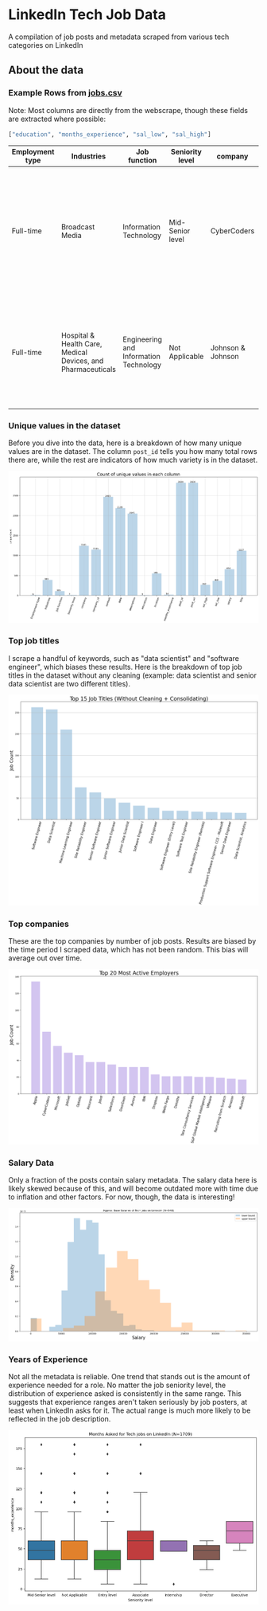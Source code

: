 # LinkedIn Tech Job Data
 A compilation of job posts and metadata scraped from various tech categories on LinkedIn

## About the data

### Example Rows from [jobs.csv](jobs.csv) 

Note: Most columns are directly from the webscrape, though these fields are extracted where possible:

```python
["education", "months_experience", "sal_low", "sal_high"]
```

| Employment type | Industries | Job function| Seniority level  | company | company\_id  | context   | date | description | education | location | months\_experience  | post\_id  | post\_url  | sal\_high | sal\_low | salary  | title |
|---|---|---|---|---|---|---|---|---|---|---|---|---|---|---|---|---|---|
| Full-time | Broadcast Media | Information Technology | Mid-Senior level | CyberCoders  | 21836\.0  | {"@context": "http://schema.org", "@type": "JobPosting", "datePosted": "2021-07-09T17:39:28.000Z", "description": "Job Title: Senior Data Engineer<br>Location: Alexandria, VA<br>Salary Range: $120k - $150k<br>Requir...      | NaN  | Job Title: Senior Data Engineer Location: Alexandria, VA Salary Range: $120k - $150k Requir... | bachelor degree  | Alexandria, VA | 60\.0 | 2632814552 | https://www.linkedin.com/jobs/view/senior-data-engineer-at-cybercoders-2632814552  | NaN | NaN  | NaN  | Senior Data Engineer|
| Full-time | Hospital & Health Care, Medical Devices, and Pharmaceuticals | Engineering and Information Technology | Not Applicable       | Johnson & Johnson          | 1207\.0    | {"@context": "http://schema.org", "@type": "JobPosting", "datePosted": "2021-07-09T17:39:11.000Z", "description": "Ethicon, part of Johnson &amp; Johnson Medical Devices Companies, is recruiting for a ... | NaN | Ethicon, part of Johnson & Johnson Medical Devices Companies, is recruiting for a ...  | bachelor degree  | Santa Clara, CA   | 96\.0  | 2632810866  | https://www.linkedin.com/jobs/view/principal-full-stack-software-engineer-at-johnson-johnson-2632810866 | NaN | NaN | NaN | Principal Full Stack Software Engineer. |

### Unique values in the dataset

Before you dive into the data, here is a breakdown of how many unique values are in the dataset. 
The column `post_id` tells you how many total rows there are, while the rest are indicators of how much variety is in the dataset.

![Unique row counts](assets/unique_counts.png)

### Top job titles

I scrape a handful of keywords, such as "data scientist" and "software engineer", which biases these results. 
Here is the breakdown of top job titles in the dataset without any cleaning (example: data scientist and senior data scientist are two different titles).

![top job titles](assets/top_titles.png)

### Top companies

These are the top companies by number of job posts. 
Results are biased by the time period I scraped data, which has not been random. This bias will average out over time.

![top companies](assets/top_companies.png)


### Salary Data 

Only a fraction of the posts contain salary metadata. 
The salary data here is likely skewed because of this, and will become outdated more with time due to inflation and other factors. 
For now, though, the data is interesting!

![Salary Plot](assets/salaries.png)


### Years of Experience

Not all the metadata is reliable. 
One trend that stands out is the amount of experience needed for a role. 
No matter the job seniority level, the distribution of experience asked is consistently in the same range. 
This suggests that experience ranges aren't taken seriously by job posters, at least when LinkedIn asks for it. 
The actual range is much more likely to be reflected in the job description.

![Experience asked](assets/experience.png)